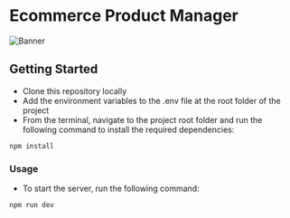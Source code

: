 # Ecommerce Product Manager 

![Banner](https://user-images.githubusercontent.com/117543842/229423894-364befe8-b822-4f7a-bb1b-90c70e1e3732.png)

## Getting Started
- Clone this repository locally
- Add the environment variables to the .env file at the root folder of the project
- From the terminal, navigate to the project root folder and run the following command to install the required dependencies:
```console
npm install
```
### Usage
- To start the server, run the following command:
```console
npm run dev
```


